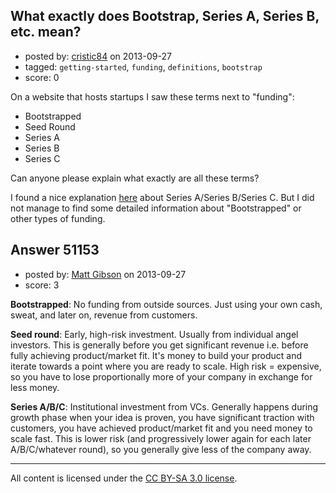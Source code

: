 ## What exactly does Bootstrap, Series A, Series B, etc. mean?

- posted by: [cristic84](https://stackexchange.com/users/-1/28059-cristic84) on 2013-09-27
- tagged: `getting-started`, `funding`, `definitions`, `bootstrap`
- score: 0

<p>On a website that hosts startups I saw these terms next to "funding":</p>

<ul>
<li>Bootstrapped</li>
<li>Seed Round</li>
<li>Series A</li>
<li>Series B</li>
<li>Series C</li>
</ul>

<p>Can anyone please explain what exactly are all these terms?</p>

<p>I found a nice explanation <a href="http://answers.onstartups.com/questions/23832/what-is-the-difference-between-series-a-series-b-and-series-c-investment">here</a> about Series A/Series B/Series C. But I did not manage to find some detailed information about "Bootstrapped" or other types of funding.</p>



## Answer 51153

- posted by: [Matt Gibson](https://stackexchange.com/users/-1/25178-matt-gibson) on 2013-09-27
- score: 3

<p><strong>Bootstrapped</strong>: No funding from outside sources. Just using your own cash, sweat, and later on, revenue from customers.</p>

<p><strong>Seed round</strong>: Early, high-risk investment. Usually from individual angel investors. This is generally before you get significant revenue i.e. before fully achieving product/market fit. It's money to build your product and iterate towards a point where you are ready to scale. High risk = expensive, so you have to lose proportionally more of your company in exchange for less money. </p>

<p><strong>Series A/B/C</strong>: Institutional investment from VCs. Generally happens during growth phase when your idea is proven, you have significant traction with customers, you have achieved product/market fit and you need money to scale fast. This is lower risk (and progressively lower again for each later A/B/C/whatever round), so you generally give less of the company away.</p>




---

All content is licensed under the [CC BY-SA 3.0 license](https://creativecommons.org/licenses/by-sa/3.0/).
